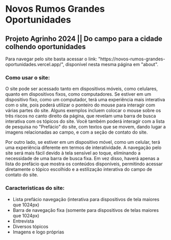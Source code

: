 <h1>Novos Rumos Grandes Oportunidades</h1>
<h2>Projeto Agrinho 2024 || Do campo para a cidade colhendo oportunidades</h2>

<p>Para navegar pelo site basta acessar o link: <a>"https://novos-rumos-grandes-oportunidades.vercel.app/"</a>, disponivel nesta mesma página em "about".</p>
<h3>Como usar o site:</h3>
<p>O site pode ser acessado tanto em dispositivos móveis, como celulares, quanto em dispositivos fixos, como computadores. Se estiver em um dispositivo fixo, como um computador, terá uma experiência mais interativa com o site, pois poderá utilizar o ponteiro do mouse para interagir com várias partes do site. Alguns exemplos incluem colocar o mouse sobre os três riscos no canto direito da página, que revelam uma barra de busca interativa com os tópicos do site. Você também poderá interagir com a lista de pesquisa no "Prefácio" do site, com textos que se movem, dando lugar a imagens relacionadas ao campo, e com a seção de contato do site.</p>
<p>Por outro lado, se estiver em um dispositivo móvel, como um celular, terá uma experiência diferente em termos de interatividade. A navegação pelo site será mais fácil devido à tela sensível ao toque, eliminando a necessidade de uma barra de busca fixa. Em vez disso, haverá apenas a lista do prefácio que mostra os conteúdos disponíveis, permitindo acessar diretamente o tópico escolhido e a estilização interativa do campo de contato do site.</p>
<h3>Caracteristicas do site:</h3>
<ul>
  <li>Lista prefácio navegação (interativa para dispositivos de tela maiores que 1024px)</li>
  <li>Barra de navegação fixa (somente para dispositivos de telas maiores que 1024px)</li>
  <li>Entrevista</li>
  <li>Diversos tópicos</li>
  <li>Imagens e logo próprias</li>
</ul>
